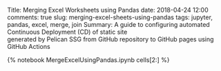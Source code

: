Title: Merging Excel Worksheets using Pandas
date: 2018-04-24 12:00
comments: true
slug: merging-excel-sheets-using-pandas
tags: jupyter, pandas, excel, merge, join
Summary: A guide to configuring automated Continuous Deployment (CD) of static site \
generated by Pelican SSG from GitHub repository to GitHub pages using GitHub Actions

{% notebook MergeExcelUsingPandas.ipynb cells[2:] %}

